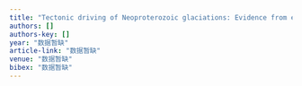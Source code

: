 ```yaml
---
title: "Tectonic driving of Neoproterozoic glaciations: Evidence from extreme oxygen isotope signature of meteoric water in granite"
authors: []
authors-key: []
year: "数据暂缺"
article-link: "数据暂缺"
venue: "数据暂缺"
bibex: "数据暂缺"
---
```

